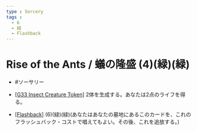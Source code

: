 ```yaml
---
type : Sorcery
tags : 
  - 6
  - 緑
  - Flashback
---
```

# Rise of the Ants / 蟻の隆盛 (4)(緑)(緑)

* #ソーサリー

* [[G33 Insect Creature Token]] 2体を生成する。あなたは2点のライフを得る。
* [[Flashback]] (6)(緑)(緑)(あなたはあなたの墓地にあるこのカードを、これのフラッシュバック・コストで唱えてもよい。その後、これを追放する。)




[//begin]: # "Autogenerated link references for markdown compatibility"
[G33 Insect Creature Token]: <../Creatures/Tokens/G33 Insect Creature Token.md> "Green Insect Creature Token / 緑 昆虫・クリーチャー・トークン 3/3"
[Flashback]: ../../KeywordAbilities/Flashback.md "Flashback(N) / フラッシュバック(N)"
[//end]: # "Autogenerated link references"